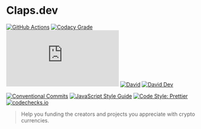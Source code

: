 # Claps.dev

[![GitHub Actions](https://github.com/JounQin/Claps.dev/workflows/Node%20CI/badge.svg)](https://github.com/JounQin/Claps.dev/actions?query=workflow%3A%22Node+CI%22)
[![Codacy Grade](https://img.shields.io/codacy/grade/69305f19103744fea0de2395afa2271e)](https://www.codacy.com/app/JounQin/Claps.dev)
[![type-coverage](https://img.shields.io/badge/dynamic/json.svg?label=type-coverage&prefix=%E2%89%A5&suffix=%&query=$.typeCoverage.atLeast&uri=https%3A%2F%2Fraw.githubusercontent.com%2FJounQin%2FClaps.dev%2Fmaster%2Fpackage.json)](https://github.com/plantain-00/type-coverage)
[![David](https://img.shields.io/david/JounQin/Claps.dev.svg)](https://david-dm.org/JounQin/Claps.dev)
[![David Dev](https://img.shields.io/david/dev/JounQin/Claps.dev.svg)](https://david-dm.org/JounQin/Claps.dev?type=dev)

[![Conventional Commits](https://img.shields.io/badge/conventional%20commits-1.0.0-yellow.svg)](https://conventionalcommits.org)
[![JavaScript Style Guide](https://img.shields.io/badge/code_style-standard-brightgreen.svg)](https://standardjs.com)
[![Code Style: Prettier](https://img.shields.io/badge/code_style-prettier-ff69b4.svg)](https://github.com/prettier/prettier)
[![codechecks.io](https://raw.githubusercontent.com/codechecks/docs/master/images/badges/badge-default.svg?sanitize=true)](https://codechecks.io)

> Help you funding the creators and projects you appreciate with crypto currencies.
